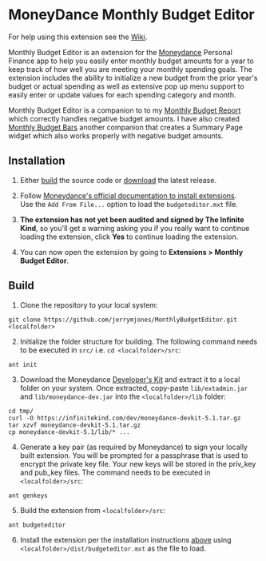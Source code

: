 # MoneyDance Monthly Budget Editor

For help using this extension see the [Wiki](https://github.com/jerrymjones/MonthlyBudgetEditor/wiki).

Monthly Budget Editor is an extension for the [Moneydance](https://moneydance.com/)
Personal Finance app to help you easily enter monthly budget amounts for a year to keep track of how 
well you are meeting your monthly spending goals. The extension includes the ability to initialize a new 
budget from the prior year's budget or actual spending as well as extensive pop up menu support to easily
enter or update values for each spending category and month.

Monthly Budget Editor is a companion to to my [Monthly Budget Report](https://github.com/jerrymjones/MonthlyBudgetReport) 
which correctly handles negative budget amounts. I have also created [Monthly Budget Bars](https://github.com/jerrymjones/MonthlyBudgetBars) 
another companion that creates a Summary Page widget which also works properly with negative budget amounts.

## Installation

1. Either [build](#build) the source code or [download](https://github.com/jerrymjones/MonthlyBudgetEditor/releases/latest) the latest release.

2. Follow [Moneydance's official documentation to install extensions](https://help.infinitekind.com/support/solutions/articles/80000682003-installing-extensions).  
   Use the `Add From File...` option to load the `budgeteditor.mxt` file.

3. **The extension has not yet been audited and signed by The Infinite Kind**, so you'll get a warning asking you if you really want to continue loading 
   the extension, click **Yes** to continue loading the extension.
   
4. You can now open the extension by going to **Extensions > Monthly Budget Editor**.

## Build

1. Clone the repository to your local system:

```shell
git clone https://github.com/jerrymjones/MonthlyBudgetEditor.git <localfolder>
```

2. Initialize the folder structure for building. The following command needs to be executed in `src/` i.e. `cd <localfolder>/src`:

```shell
ant init
```

3. Download the Moneydance [Developer's Kit](https://infinitekind.com/dev/moneydance-devkit-5.1.tar.gz) and extract it
   to a local folder on your system. Once extracted, copy-paste `lib/extadmin.jar` and `lib/moneydance-dev.jar` into the `<localfolder>/lib` folder:

```shell
cd tmp/
curl -O https://infinitekind.com/dev/moneydance-devkit-5.1.tar.gz
tar xzvf moneydance-devkit-5.1.tar.gz
cp moneydance-devkit-5.1/lib/* ... 
```

4. Generate a key pair (as required by Moneydance) to sign your locally built extension. You will be prompted for a passphrase that is used to
   encrypt the private key file. Your new keys will be stored in the priv_key and pub_key files. The command needs to be executed in `<localfolder>/src`:

```shell
ant genkeys
```

5. Build the extension from `<localfolder>/src`:

```shell
ant budgeteditor
```

6. Install the extension per the installation instructions [above](#installation) using `<localfolder>/dist/budgeteditor.mxt` as the file to load.
